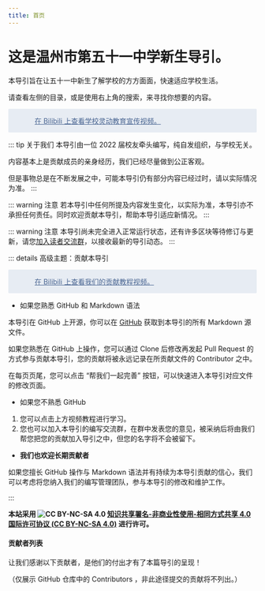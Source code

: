 ```yaml
---
title: 首页
---
```


# 这是温州市第五十一中学新生导引。

本导引旨在让五十一中新生了解学校的方方面面，快速适应学校生活。

请查看左侧的目录，或是使用右上角的搜索，来寻找你想要的内容。

<div class="video" style="
    background-color: #e7ecf3;
    padding: 1em 1.25em;
    border-radius: 2px;
    color: #486491;
    position: relative;
"><a href="https://www.bilibili.com/video/BV1NT4y1E7Mx/" target="_blank" rel="noopener noreferrer" style="
   position: relative;
   color: #486491 !important;
   padding-left: 36px;
">在 Bilibili 上查看学校灵动教育宣传视频。
</a></div>

::: tip 关于我们
本导引由一位 2022 届校友牵头编写，纯自发组织，与学校无关。

内容基本上是贡献成员的亲身经历，我们已经尽量做到公正客观。

但是事物总是在不断发展之中，可能本导引仍有部分内容已经过时，请以实际情况为准。
:::

::: warning 注意
若本导引中任何所提及内容发生变化，以实际为准，本导引亦不承担任何责任。同时欢迎贡献本导引，帮助本导引适应新情况。
:::

::: warning 注意
本导引尚未完全进入正常运行状态，还有许多区块等待修订与更新，请您[加入读者交流群](https://qm.qq.com/cgi-bin/qm/qr?k=z-_ivibiwB4JEXrBdCB2oK9SzhJp8gq_&jump_from=webapi)，以接收最新的导引动态。
:::

::: details 高级主题：贡献本导引
<br />

<div class="video" style="
    background-color: #e7ecf3;
    padding: 1em 1.25em;
    border-radius: 2px;
    color: #486491;
    position: relative;
"><a href="https://www.bilibili.com/video/BV1YQ4y1f7tH/" target="_blank" rel="noopener noreferrer" style="
   position: relative;
   color: #486491 !important;
   padding-left: 36px;
">在 Bilibili 上查看我们的贡献教程视频。
</a></div>

- 如果您熟悉 GitHub 和 Markdown 语法

本导引在 GitHub 上开源，你可以在 [GitHub](https://github.com/ENDsoft233/51book/) 获取到本导引的所有 Markdown 源文件。

如果您熟悉在 GitHub 上操作，您可以通过 Clone 后修改再发起 Pull Request 的方式参与贡献本导引，您的贡献将被永远记录在所贡献文件的 Contributor 之中。

在每页页尾，您可以点击 “帮我们一起完善” 按钮，可以快速进入本导引对应文件的修改页面。

- 如果您不熟悉 GitHub

1. 您可以点击上方视频教程进行学习。
2. 您也可以加入本导引的编写交流群，在群中发表您的意见，被采纳后将由我们帮您把您的贡献加入导引之中，但您的名字将不会被留下。

- **我们也欢迎长期贡献者**

如果您擅长 GitHub 操作与 Markdown 语法并有持续为本导引贡献的信心，我们可以考虑将您纳入我们的编写管理团队，参与本导引的修改和维护工作。

:::

**本站采用 ![CC BY-NC-SA 4.0](https://i.creativecommons.org/l/by-nc-sa/4.0/88x31.png) [知识共享署名-非商业性使用-相同方式共享 4.0 国际许可协议 (CC BY-NC-SA 4.0)](https://creativecommons.org/licenses/by-nc-sa/4.0/deed.zh) 进行许可。**

#### 贡献者列表

让我们感谢以下贡献者，是他们的付出才有了本篇导引的呈现！

（仅展示 GitHub 仓库中的 Contributors ，非此途径提交的贡献将不列出。）
